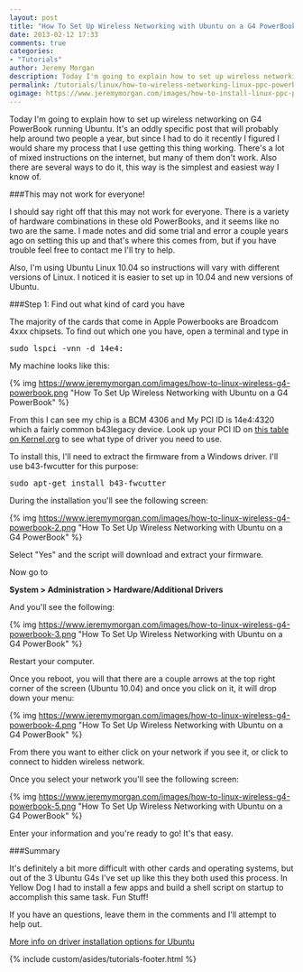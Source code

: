 ```yaml
---
layout: post
title: "How To Set Up Wireless Networking with Ubuntu on a G4 PowerBook"
date: 2013-02-12 17:33
comments: true
categories:
- "Tutorials"
author: Jeremy Morgan
description: Today I'm going to explain how to set up wireless networking on G4 PowerBook running Ubuntu 10.04
permalink: /tutorials/linux/how-to-wireless-networking-linux-ppc-powerbook-g4/
ogimage: https://www.jeremymorgan.com/images/how-to-install-linux-ppc-powerbook-g4-13.png
---
```

Today I'm going to explain how to set up wireless networking on G4 PowerBook running Ubuntu. It's an oddly specific post that will probably help around two people a year, but since I had to do it recently I figured I would share my process that I use getting this thing working. There's a lot of mixed instructions on the internet, but many of them don't work. Also there are several ways to do it, this way is the simplest and easiest way I know of. 

<!-- more -->
###This may not work for everyone!

I should say right off that this may not work for everyone. There is a variety of hardware combinations in these old PowerBooks, and it seems like no two are the same. I made notes and did some trial and error a couple years ago on setting this up and that's where this comes from, but if you have trouble feel free to contact me I'll try to help. 

Also, I'm using Ubuntu Linux 10.04 so instructions will vary with different versions of Linux. I noticed it is easier to set up in 10.04 and new versions of Ubuntu.

###Step 1: Find out what kind of card you have

The majority of the cards that come in Apple Powerbooks are Broadcom 4xxx chipsets. To find out which one you have, open a terminal and type in 

<pre>
sudo lspci -vnn -d 14e4:
</pre>

My machine looks like this:

{% img https://www.jeremymorgan.com/images/how-to-linux-wireless-g4-powerbook.png "How To Set Up Wireless Networking with Ubuntu on a G4 PowerBook" %}

From this I can see my chip is a BCM 4306 and My PCI ID is 14e4:4320 which a fairly common b43legacy device. Look up your PCI ID on <a href="http://wireless.kernel.org/en/users/Drivers/b43#line-37" target="_blank" rel="nofollow">this table on Kernel.org</a> to see what type of driver you need to use.  

To install this, I'll need to extract the firmware from a Windows driver. I'll use b43-fwcutter for this purpose:

<pre>
sudo apt-get install b43-fwcutter
</pre>

During the installation you'll see the following screen:

{% img https://www.jeremymorgan.com/images/how-to-linux-wireless-g4-powerbook-2.png "How To Set Up Wireless Networking with Ubuntu on a G4 PowerBook" %}

Select "Yes" and the script will download and extract your firmware. 

Now go to 

<strong>System &gt; Administration &gt; Hardware/Additional Drivers</strong>

And you'll see the following:

{% img https://www.jeremymorgan.com/images/how-to-linux-wireless-g4-powerbook-3.png "How To Set Up Wireless Networking with Ubuntu on a G4 PowerBook" %}

Restart your computer.

Once you reboot, you will that there are a couple arrows at the top right corner of the screen (Ubuntu 10.04) and once you click on it, it will drop down your menu:

{% img https://www.jeremymorgan.com/images/how-to-linux-wireless-g4-powerbook-4.png "How To Set Up Wireless Networking with Ubuntu on a G4 PowerBook" %}

From there you want to either click on your network if you see it, or click to connect to hidden wireless network. 

Once you select your network you'll see the following screen:

{% img https://www.jeremymorgan.com/images/how-to-linux-wireless-g4-powerbook-5.png "How To Set Up Wireless Networking with Ubuntu on a G4 PowerBook" %}

Enter your information and you're ready to go! It's that easy. 

###Summary

It's definitely a bit more difficult with other cards and operating systems, but out of the 3 Ubuntu G4s I've set up like this they both used this process. In Yellow Dog I had to install a few apps and build a shell script on startup to accomplish this same task. Fun Stuff!

If you have an questions, leave them in the comments and I'll attempt to help out. 

<a href="https://help.ubuntu.com/community/WifiDocs/Driver/bcm43xx#b43%20-%20No%20Internet%20access" rel="nofollow" target="_new">More info on driver installation options for Ubuntu</a>


{% include custom/asides/tutorials-footer.html %}